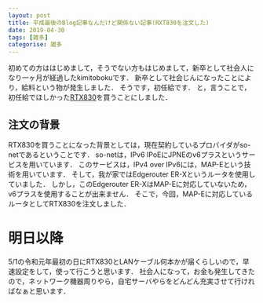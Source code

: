 ```yaml
---
layout: post
title: 平成最後のBlog記事なんだけど関係ない記事(RXT830を注文した)
date: 2019-04-30
tags: [雑多]
categorise: 雑多
---
```


初めての方ははじめまして，そうでない方もはじめまして，新卒として社会人になり一ヶ月が経過したkimitobokuです．
新卒として社会じんになったことにより，給料という物が発生しました．
そうです，初任給です．
と，言うことで，初任給でほしかった[RTX830](https://network.yamaha.com/products/routers/rtx830/index)を買うことにしました．

## 注文の背景
RTX830を買うことになった背景としては，現在契約しているプロバイダがso-netであるということです．
so-netは，IPv6 IPoEにJPNEのv6プラスというサービスを用いています．
このサービスは，IPv4 over IPv6には，MAP-Eという技術を用いています．
そして，我が家ではEdgerouter ER-Xというルータを使用していました．
しかし，このEdgerouter ER-XはMAP-Eに対応していないため，v6プラスを使用することが出来ません．
そこで，今回，MAP-Eに対応しているルータとしてRTX830を注文しました．

# 明日以降
5/1の令和元年最初の日にRTX830とLANケーブル何本かが届くらしいので，早速設定をして，使って行こうと思います．
社会人になって，お金も発生してきたので，ネットワーク機器周りやら，自宅サーバやらをどんどん充実させて行ければなぁと思います．
